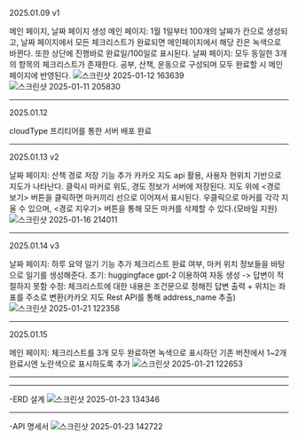 2025.01.09
v1

메인 페이지, 날짜 페이지 생성
메인 페이지: 1월 1일부터 100개의 날짜가 칸으로 생성되고, 날짜 페이지에서 모든 체크리스트가 완료되면 메인페이지에서 해당 칸은 녹색으로 바뀐다. 또한 상단에 진행바로 완료일/100일로 표시된다.
날짜 페이지: 모두 동일한 3개의 항목의 체크리스트가 존재한다. 공부, 산책, 운동으로 구성되며 모두 완료할 시 메인 페이지에 반영된다.
![스크린샷 2025-01-12 163639](https://github.com/user-attachments/assets/c4c4c454-a2bb-49ed-bfe5-5f13f72f0714)
![스크린샷 2025-01-11 205830](https://github.com/user-attachments/assets/a2c376e2-1252-46aa-8654-09fd328d2254)


---

2025.01.12

cloudType 프리티어를 통한 서버 배포 완료

---

2025.01.13
v2

날짜 페이지: 산책 경로 저장 기능 추가
카카오 지도 api 활용, 사용자 현위치 기반으로 지도가 나타난다. 클릭시 마커로 위도, 경도 정보가 서버에 저장된다. 지도 위에 <경로 보기> 버튼을 클릭하면 마커끼리 선으로 이어져서 표시된다. 우클릭으로 마커를 각각 지울 수 있으며, <경로 지우기> 버튼을 통해 모든 마커를 삭제할 수 있다.(모바일 지원)
![스크린샷 2025-01-16 214011](https://github.com/user-attachments/assets/53bc8e56-b553-4782-a970-02a8c329fab1)


---

2025.01.14
v3

날짜 페이지: 하루 요약 일기 기능 추가
체크리스트 완료 여부, 마커 위치 정보들을 바탕으로 일기를 생성해준다.
초기: huggingface gpt-2 이용하여 자동 생성 -> 답변이 적절하지 못함
수정: 체크리스트에 대한 내용은 조건문으로 정해진 답변 출력 + 위치는 좌표를 주소로 변환(카카오 지도 Rest API를 통해 address_name 추출)
![스크린샷 2025-01-21 122358](https://github.com/user-attachments/assets/8276fdac-c8c5-4fb1-9a11-6c36e26fe1b8)


---

2025.01.15

메인 페이지: 체크리스트를 3개 모두 완료하면 녹색으로 표시하던 기존 버전에서 1~2개 완료시엔 노란색으로 표시하도록 추가
![스크린샷 2025-01-21 122653](https://github.com/user-attachments/assets/4dc4e9f1-7879-43b3-a876-1e629f256bc7)



---
---


-ERD 설계
![스크린샷 2025-01-23 134346](https://github.com/user-attachments/assets/e7275c11-b78c-4e63-b34d-c4f08dd96387)


---

-API 명세서
![스크린샷 2025-01-23 142722](https://github.com/user-attachments/assets/6ceb1b90-836b-44cb-89c3-a2ffea0175ea)



